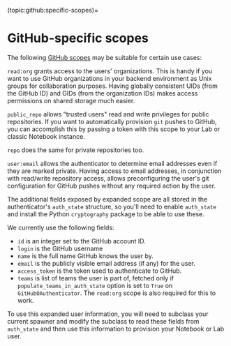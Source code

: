 (topic:github:specific-scopes)=

# GitHub-specific scopes

The following [GitHub scopes](https://docs.github.com/en/developers/apps/building-oauth-apps/scopes-for-oauth-apps)
may be suitable for certain use cases:

`read:org` grants access to the users' organizations. This is handy if
you want to use GitHub organizations in your backend environment as Unix
groups for collaboration purposes. Having globally consistent UIDs
(from the GitHub ID) and GIDs (from the organization IDs) makes access
permissions on shared storage much easier.

`public_repo` allows "trusted users" read and write privileges for
public repositories. If you want to automatically provision `git`
pushes to GitHub, you can accomplish this by passing a token with this
scope to your Lab or classic Notebook instance.

`repo` does the same for private repositories too.

`user:email` allows the authenticator to determine email addresses even
if they are marked private. Having access to email addresses, in
conjunction with read/write repository access, allows preconfiguring the
user's git configuration for GitHub pushes without any required action
by the user.

The additional fields exposed by expanded scope are all stored in the
authenticator's `auth_state` structure, so you'll need to enable
`auth_state` and install the Python `cryptography` package to be able to
use these.

We currently use the following fields:

- `id` is an integer set to the GitHub account ID.
- `login` is the GitHub username
- `name` is the full name GitHub knows the user by.
- `email` is the publicly visible email address (if any) for the user.
- `access_token` is the token used to authenticate to GitHub.
- `teams` is list of teams the user is part of, fetched only if
  `populate_teams_in_auth_state` option is set to `True` on `GitHubOAuthenticator`.
  The `read:org` scope is also required for this to work.

To use this expanded user information, you will need to subclass your
current spawner and modify the subclass to read these fields from
`auth_state` and then use this information to provision your Notebook or
Lab user.
